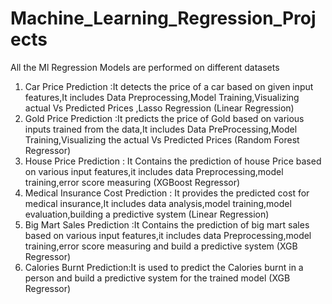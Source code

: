 # Machine_Learning_Regression_Projects
All the Ml Regression Models are performed on different datasets
1) Car Price Prediction :It detects the price of a car based on given input features,It includes Data Preprocessing,Model Training,Visualizing actual Vs Predicted Prices ,Lasso Regression (Linear Regression)
2) Gold Price Prediction :It predicts the price of Gold based on various inputs trained from the data,It includes Data PreProcessing,Model Training,Visualizing the actual Vs Predicted Prices (Random Forest Regressor)
3) House Price Prediction : It Contains the prediction of house Price based on various input features,it includes data Preprocessing,model training,error score measuring (XGBoost Regressor)
4) Medical Insurance Cost Prediction : It provides the predicted cost for medical insurance,It includes data analysis,model training,model evaluation,building a predictive system (Linear Regression)
5) Big Mart Sales Prediction :It Contains the prediction of big mart sales based on various input features,it includes data Preprocessing,model training,error score measuring and build a predictive system (XGB Regressor)
6) Calories Burnt Prediction:It is used to predict the Calories burnt in a person and build a predictive system for the trained model (XGB Regressor)


